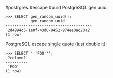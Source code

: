 #postrgres #escape #uuid
PostgreSQL gen uuid:
```
>>> SELECT gen_random_uuid();
           gen_random_uuid            
--------------------------------------
 2d4994c5-1e0f-43d0-9452-974ee0ac20a2
(1 row)
```

PostgreSQL  escape single quote (just double it):
```
>>> SELECT '''FOO''';
 ?column? 
----------
 'FOO'
(1 row)
```